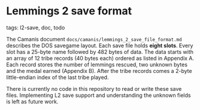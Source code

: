 # Lemmings 2 save format

tags: l2-save, doc, todo

The Camanis document `docs/camanis/lemmings_2_save_file_format.md` describes the DOS savegame layout. Each save file holds **eight slots**. Every slot has a 25-byte name followed by 482 bytes of data. The data starts with an array of 12 tribe records (40 bytes each) ordered as listed in Appendix A. Each record stores the number of lemmings rescued, two unknown bytes and the medal earned (Appendix B). After the tribe records comes a 2-byte little-endian index of the last tribe played.

There is currently no code in this repository to read or write these save files. Implementing L2 save support and understanding the unknown fields is left as future work.
